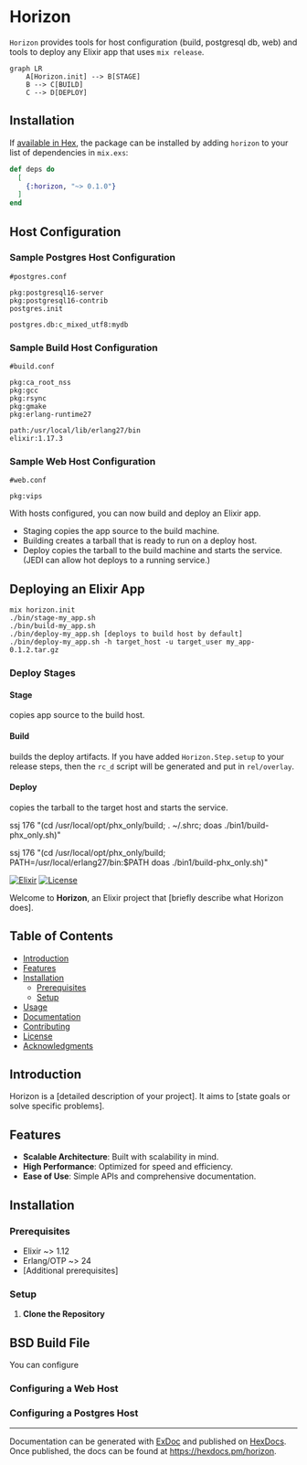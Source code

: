 # Horizon


`Horizon` provides tools for host configuration (build, postgresql db, web) and tools to deploy any Elixir app that uses `mix release`. 

```mermaid
graph LR
    A[Horizon.init] --> B[STAGE]
    B --> C[BUILD]
    C --> D[DEPLOY]
```

## Installation

If [available in Hex](https://hex.pm/docs/publish), the package can be installed
by adding `horizon` to your list of dependencies in `mix.exs`:

```elixir
def deps do
  [
    {:horizon, "~> 0.1.0"}
  ]
end
```

## Host Configuration

### Sample Postgres Host Configuration

`#postgres.conf`
```
pkg:postgresql16-server
pkg:postgresql16-contrib
postgres.init

postgres.db:c_mixed_utf8:mydb
```

### Sample Build Host Configuration

`#build.conf`
```
pkg:ca_root_nss
pkg:gcc
pkg:rsync
pkg:gmake
pkg:erlang-runtime27

path:/usr/local/lib/erlang27/bin
elixir:1.17.3
```

### Sample Web Host Configuration

`#web.conf`
```
pkg:vips
```


With hosts configured, you can now build and deploy an Elixir app.

- Staging copies the app source to the build machine.
- Building creates a tarball that is ready to run on a deploy host.
- Deploy copies the tarball to the build machine and starts the service. (JEDI can allow hot deploys to a running service.)


## Deploying an Elixir App

```shell
mix horizon.init
./bin/stage-my_app.sh
./bin/build-my_app.sh
./bin/deploy-my_app.sh [deploys to build host by default]
./bin/deploy-my_app.sh -h target_host -u target_user my_app-0.1.2.tar.gz
```

### Deploy Stages

#### Stage
copies app source to the build host.

#### Build
builds the deploy artifacts. If you have added `Horizon.Step.setup` 
to your release steps, then the `rc_d` script will be generated and put in `rel/overlay`.

#### Deploy
copies the tarball to the target host and starts the service.



ssj 176 "(cd /usr/local/opt/phx_only/build; . ~/.shrc; doas ./bin1/build-phx_only.sh)"

ssj 176 "(cd /usr/local/opt/phx_only/build; PATH=/usr/local/erlang27/bin:$PATH doas ./bin1/build-phx_only.sh)"


[![Elixir](d)](https://elixir-lang.org/)
[![License](https://img.shields.io/badge/license-MIT-blue.svg)](LICENSE)

Welcome to **Horizon**, an Elixir project that [briefly describe what Horizon does].





## Table of Contents

- [Introduction](#introduction)
- [Features](#features)
- [Installation](#installation)
  - [Prerequisites](#prerequisites)
  - [Setup](#setup)
- [Usage](#usage)
- [Documentation](#documentation)
- [Contributing](#contributing)
- [License](#license)
- [Acknowledgments](#acknowledgments)

## Introduction

Horizon is a [detailed description of your project]. It aims to [state goals or solve specific problems].

## Features

- **Scalable Architecture**: Built with scalability in mind.
- **High Performance**: Optimized for speed and efficiency.
- **Ease of Use**: Simple APIs and comprehensive documentation.

## Installation

### Prerequisites

- Elixir ~> 1.12
- Erlang/OTP ~> 24
- [Additional prerequisites]

### Setup

1. **Clone the Repository**

## BSD Build File

You can configure

### Configuring a Web Host

### Configuring a Postgres Host


---


Documentation can be generated with [ExDoc](https://github.com/elixir-lang/ex_doc)
and published on [HexDocs](https://hexdocs.pm). Once published, the docs can
be found at <https://hexdocs.pm/horizon>.



